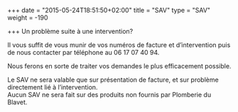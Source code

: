 +++
date = "2015-05-24T18:51:50+02:00"
title = "SAV"
type = "SAV"
weight = -190

+++
Un problème suite à une intervention?

Il vous suffit de vous munir de vos numéros de facture et d’intervention puis de nous contacter par téléphone au 06 17 07 40 94.

Nous ferons en sorte de traiter vos demandes le plus efficacement possible.

Le SAV ne sera valable que sur présentation de facture, et sur problème directement lié à l’intervention.  
 Aucun SAV ne sera fait sur des produits non fournis par Plomberie du Blavet.